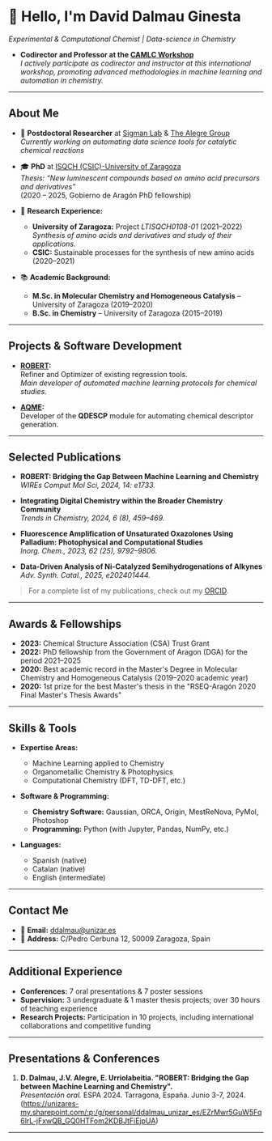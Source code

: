 # 👋 Hello, I'm David Dalmau Ginesta

*Experimental & Computational Chemist | Data-science in Chemistry*

- **Codirector and Professor at the [CAMLC Workshop](https://camlcworkshop.github.io/)**  
  *I actively participate as codirector and instructor at this international workshop, promoting advanced methodologies in machine learning and automation in chemistry.*

---

## About Me

- 🧪 **Postdoctoral Researcher** at [Sigman Lab](https://www.sigmanlab.com/) & [The Alegre Group](https://thealegregroup.com/)  
  *Currently working on automating data science tools for catalytic chemical reactions*

- 🎓 **PhD** at [ISQCH (CSIC)-University of Zaragoza](http://www.isqch.unizar-csic.es/ISQCHportal/controladorInicio.do?metodo=Inicio)  
  *Thesis: “New luminescent compounds based on amino acid precursors and derivatives”*  
  (2020 – 2025, Gobierno de Aragón PhD fellowship)

- 🔬 **Research Experience:**  
  - **University of Zaragoza:** Project *LTISQCH0108-01* (2021–2022)  
    *Synthesis of amino acids and derivatives and study of their applications.*  
  - **CSIC:** Sustainable processes for the synthesis of new amino acids (2020–2021)

- 📚 **Academic Background:**  
  - **M.Sc. in Molecular Chemistry and Homogeneous Catalysis** – University of Zaragoza (2019–2020)  
  - **B.Sc. in Chemistry** – University of Zaragoza (2015–2019)

---

## Projects & Software Development

- **[ROBERT](https://robert.readthedocs.io/en/latest/):**  
  Refiner and Optimizer of existing regression tools.  
  *Main developer of automated machine learning protocols for chemical studies.*

- **[AQME](https://aqme.readthedocs.io/):**  
  Developer of the **QDESCP** module for automating chemical descriptor generation.

---

## Selected Publications

- **ROBERT: Bridging the Gap Between Machine Learning and Chemistry**  
  *WIREs Comput Mol Sci, 2024, 14: e1733.*

- **Integrating Digital Chemistry within the Broader Chemistry Community**  
  *Trends in Chemistry, 2024, 6 (8), 459–469.*

- **Fluorescence Amplification of Unsaturated Oxazolones Using Palladium: Photophysical and Computational Studies**  
  *Inorg. Chem., 2023, 62 (25), 9792–9806.*

- **Data-Driven Analysis of Ni-Catalyzed Semihydrogenations of Alkynes**  
  *Adv. Synth. Catal., 2025, e202401444.*

> For a complete list of my publications, check out my [ORCID](https://orcid.org/0000-0002-2506-6546).

---

## Awards & Fellowships

- **2023:** Chemical Structure Association (CSA) Trust Grant  
- **2022:** PhD fellowship from the Government of Aragon (DGA) for the period 2021–2025  
- **2020:** Best academic record in the Master's Degree in Molecular Chemistry and Homogeneous Catalysis (2019–2020 academic year)  
- **2020:** 1st prize for the best Master's thesis in the "RSEQ-Aragón 2020 Final Master's Thesis Awards"

---

## Skills & Tools

- **Expertise Areas:**  
  - Machine Learning applied to Chemistry  
  - Organometallic Chemistry & Photophysics  
  - Computational Chemistry (DFT, TD-DFT, etc.)

- **Software & Programming:**  
  - **Chemistry Software:** Gaussian, ORCA, Origin, MestReNova, PyMol, Photoshop  
  - **Programming:** Python (with Jupyter, Pandas, NumPy, etc.)

- **Languages:**  
  - Spanish (native)  
  - Catalan (native)  
  - English (intermediate)

---

## Contact Me

- 📧 **Email:** [ddalmau@unizar.es](mailto:ddalmau@unizar.es)  
- 📍 **Address:** C/Pedro Cerbuna 12, 50009 Zaragoza, Spain

---

## Additional Experience

- **Conferences:** 7 oral presentations & 7 poster sessions  
- **Supervision:** 3 undergraduate & 1 master thesis projects; over 30 hours of teaching experience  
- **Research Projects:** Participation in 10 projects, including international collaborations and competitive funding


---

## Presentations & Conferences

1. **D. Dalmau, J.V. Alegre, E. Urriolabeitia. "ROBERT: Bridging the Gap between Machine Learning and Chemistry".**  
   *Presentación oral.* ESPA 2024. Tarragona, España. Junio 3-7, 2024.  
   (https://unizares-my.sharepoint.com/:p:/g/personal/ddalmau_unizar_es/EZrMwr5GuW5Fq6lrL-jFxwQB_GQ0HTFom2KDBJtFiEjpUA)

---
